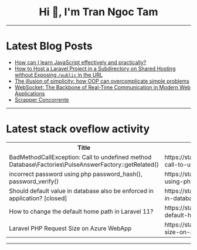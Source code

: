 <h1 align="center">Hi 👋, I'm Tran Ngoc Tam</h1>

---

# Latest Blog Posts 
<!-- BLOG-POST-LIST:START -->
- [How can I learn JavaScript effectively and practically?](https://dev.to/sangeetha_stephen_84e4c07/how-can-i-learn-javascript-effectively-and-practically-3oo6)
- [How to Host a Laravel Project in a Subdirectory on Shared Hosting without Exposing `/public` in the URL](https://dev.to/msnmongare/how-to-host-a-laravel-project-in-a-subdirectory-on-shared-hosting-without-exposing-public-in-the-url-50cp)
- [The illusion of simplicity: how OOP can overcomplicate simple problems](https://dev.to/prahladyeri/the-illusion-of-simplicity-how-oop-can-overcomplicate-simple-problems-23nf)
- [WebSocket: The Backbone of Real-Time Communication in Modern Web Applications](https://dev.to/abhishekjaiswal_4896/websocket-the-backbone-of-real-time-communication-in-modern-web-applications-3b28)
- [Scrapper Concorrente](https://dev.to/ionnss/scrapper-concorrente-hl3)
<!-- BLOG-POST-LIST:END -->

---

# Latest stack oveflow activity
<table>
  <tr><th>Title</th><th>Link</th></tr>
  <!-- STACKOVERFLOW:START --><tr><td>BadMethodCallException: Call to undefined method Database\Factories\PulseAnswerFactory::getRelated&lpar;&rpar;</td><td>https://stackoverflow.com/questions/79159627/badmethodcallexception-call-to-undefined-method-database-factories-pulseanswerf</td></tr><tr><td>incorrect password using php password_hash&lpar;&rpar;, password_verify&lpar;&rpar;</td><td>https://stackoverflow.com/questions/79159565/incorrect-password-using-php-password-hash-password-verify</td></tr><tr><td>Should default value in database also be enforced in application? [closed]</td><td>https://stackoverflow.com/questions/79159297/should-default-value-in-database-also-be-enforced-in-application</td></tr><tr><td>How to change the default home path in Laravel 11?</td><td>https://stackoverflow.com/questions/79159176/how-to-change-the-default-home-path-in-laravel-11</td></tr><tr><td>Laravel PHP Request Size on Azure WebApp</td><td>https://stackoverflow.com/questions/79159089/laravel-php-request-size-on-azure-webapp</td></tr><!-- STACKOVERFLOW:END -->
</table>

---



